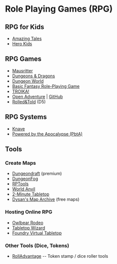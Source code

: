 # Role Playing Games (RPG)

## RPG for Kids

- [Amazing Tales](https://amazing-tales.net/)
- [Hero Kids](http://herokidsrpg.blogspot.com/p/hero-kids-overview.html)

## RPG Games

- [Mausritter](https://losing-games.itch.io/mausritter)
- [Dungeons & Dragons](digital-and-analog-games/dungeons-dragons-notes.md)
- [Dungeon World](https://dungeon-world.com/)
- [Basic Fantasy Role-Playing Game](https://www.basicfantasy.org/)
- [TROIKA!](https://www.troikarpg.com/)
- [Open Adventure](https://geekguild.com/openadventure/) | [GitHub](https://github.com/openadventure/Open-Adventure)
- [Rolled&Told](https://www.rolledandtold.com/) (D5)

## RPG Systems

- [Knave](https://questingbeast.itch.io/knave)
- [Powered by the Apocalypse (PbtA)](http://apocalypse-world.com/)

## Tools

### Create Maps

- [Dungeondraft](https://dungeondraft.net/) (premium)
- [DungeonFog](https://www.dungeonfog.com/)
- [RPTools](https://www.rptools.net/)
- [World Anvil](https://www.worldanvil.com/)
- [2-Minute Tabletop](https://2minutetabletop.com/)
- [Dysan's Map Archive](https://dysonlogos.blog/maps/) (free maps)

### Hosting Online RPG

- [Owlbear Rodeo](https://www.owlbear.rodeo/)
- [Tabletop Wizard](https://www.rpgtablefinder.com/)
- [Foundry Virtual Tabletop](https://foundryvtt.com/)

### Other Tools (Dice, Tokens)

- [RollAdvantage](http://rolladvantage.com/) -- Token stamp / dice roller tools
